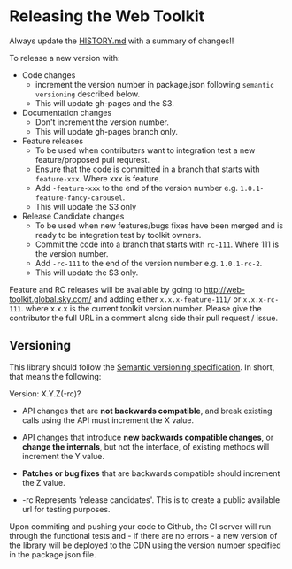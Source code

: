 # Releasing the Web Toolkit

Always update the [HISTORY.md](./HISTORY.md) with a summary of changes!!

To release a new version with:
  - Code changes
    - increment the version number in package.json following `semantic versioning` described below.
    - This will update gh-pages and the S3.
  - Documentation changes
    - Don't increment the version number.
    - This will update gh-pages branch only.
  - Feature releases
    - To be used when contributers want to integration test a new feature/proposed pull requrest.
    - Ensure that the code is committed in a branch that starts with `feature-xxx`. Where xxx is feature.
    - Add `-feature-xxx` to the end of the version number e.g. `1.0.1-feature-fancy-carousel`.
    - This will update the S3 only
  - Release Candidate changes
    - To be used when new features/bugs fixes have been merged and is ready to be integration test by toolkit owners.
    - Commit the code into a branch that starts with `rc-111`. Where 111 is the version number.
    - Add `-rc-111` to the end of the version number e.g. `1.0.1-rc-2`.
    - This will update the S3 only.

Feature and RC releases will be available by going to http://web-toolkit.global.sky.com/ and adding either `x.x.x-feature-111/` or `x.x.x-rc-111`. where x.x.x is the current toolkit version number.  Please give the contributor the full URL in a comment along side their pull request / issue.

## Versioning

This library should follow the [Semantic versioning specification](http://semver.org/).
In short, that means the following:

Version: X.Y.Z(-rc)?

- API changes that are **not backwards compatible**, and break existing
  calls using the API must increment the X value.

- API changes that introduce **new backwards compatible changes**, or **change the
  internals**, but not the interface, of existing methods will increment the
  Y value.

- **Patches or bug fixes** that are backwards compatible should increment the
  Z value.

- -rc Represents 'release candidates'.  This is to create a public available url for testing purposes.

Upon commiting and pushing your code to Github, the CI server will run through
the functional tests and - if there are no errors - a new version of the library
will be deployed to the CDN using the version number specified in the
package.json file.
